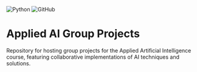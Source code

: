 ![Python](https://img.shields.io/badge/python-3670A0?style=for-the-badge&logo=python&logoColor=ffdd54) ![GitHub](https://img.shields.io/badge/GitHub-181717?style=flat-square&logo=GitHub&logoColor=white)

# Applied AI Group Projects
Repository for hosting group projects for the Applied Artificial Intelligence course, featuring collaborative implementations of AI techniques and solutions.
